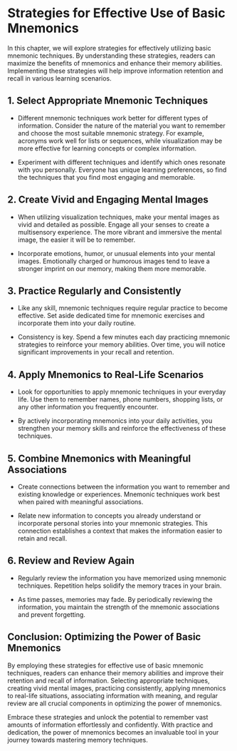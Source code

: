 Strategies for Effective Use of Basic Mnemonics
==========================================================

In this chapter, we will explore strategies for effectively utilizing basic mnemonic techniques. By understanding these strategies, readers can maximize the benefits of mnemonics and enhance their memory abilities. Implementing these strategies will help improve information retention and recall in various learning scenarios.

**1. Select Appropriate Mnemonic Techniques**
---------------------------------------------

* Different mnemonic techniques work better for different types of information. Consider the nature of the material you want to remember and choose the most suitable mnemonic strategy. For example, acronyms work well for lists or sequences, while visualization may be more effective for learning concepts or complex information.

* Experiment with different techniques and identify which ones resonate with you personally. Everyone has unique learning preferences, so find the techniques that you find most engaging and memorable.

**2. Create Vivid and Engaging Mental Images**
----------------------------------------------

* When utilizing visualization techniques, make your mental images as vivid and detailed as possible. Engage all your senses to create a multisensory experience. The more vibrant and immersive the mental image, the easier it will be to remember.

* Incorporate emotions, humor, or unusual elements into your mental images. Emotionally charged or humorous images tend to leave a stronger imprint on our memory, making them more memorable.

**3. Practice Regularly and Consistently**
------------------------------------------

* Like any skill, mnemonic techniques require regular practice to become effective. Set aside dedicated time for mnemonic exercises and incorporate them into your daily routine.

* Consistency is key. Spend a few minutes each day practicing mnemonic strategies to reinforce your memory abilities. Over time, you will notice significant improvements in your recall and retention.

**4. Apply Mnemonics to Real-Life Scenarios**
---------------------------------------------

* Look for opportunities to apply mnemonic techniques in your everyday life. Use them to remember names, phone numbers, shopping lists, or any other information you frequently encounter.

* By actively incorporating mnemonics into your daily activities, you strengthen your memory skills and reinforce the effectiveness of these techniques.

**5. Combine Mnemonics with Meaningful Associations**
-----------------------------------------------------

* Create connections between the information you want to remember and existing knowledge or experiences. Mnemonic techniques work best when paired with meaningful associations.

* Relate new information to concepts you already understand or incorporate personal stories into your mnemonic strategies. This connection establishes a context that makes the information easier to retain and recall.

**6. Review and Review Again**
------------------------------

* Regularly review the information you have memorized using mnemonic techniques. Repetition helps solidify the memory traces in your brain.

* As time passes, memories may fade. By periodically reviewing the information, you maintain the strength of the mnemonic associations and prevent forgetting.

**Conclusion: Optimizing the Power of Basic Mnemonics**
-------------------------------------------------------

By employing these strategies for effective use of basic mnemonic techniques, readers can enhance their memory abilities and improve their retention and recall of information. Selecting appropriate techniques, creating vivid mental images, practicing consistently, applying mnemonics to real-life situations, associating information with meaning, and regular review are all crucial components in optimizing the power of mnemonics.

Embrace these strategies and unlock the potential to remember vast amounts of information effortlessly and confidently. With practice and dedication, the power of mnemonics becomes an invaluable tool in your journey towards mastering memory techniques.
